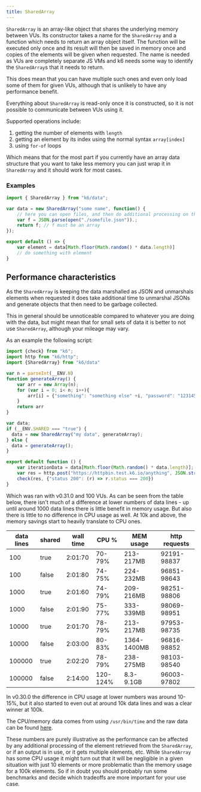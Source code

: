 ```yaml
---
title: SharedArray
---
```


`SharedArray` is an array-like object that shares the underlying memory between VUs. Its constructor takes a name for the `SharedArray` and a function which needs to return an array object itself. The function will be executed only once and its result will then be saved in memory once and copies of the elements will be given when requested. The name is needed as VUs are completely separate JS VMs and k6 needs some way to identify the `SharedArray`s that it needs to return.

This does mean that you can have multiple such ones and even only load some of them for given VUs, although that is unlikely to have any performance benefit.

Everything about `SharedArray` is read-only once it is constructed, so it is not possible to communicate between VUs using it.

Supported operations include:
1. getting the number of elements with `length`
2. getting an element by its index using the normal syntax `array[index]`
3. using `for-of` loops

Which means that for the most part if you currently have an array data structure that you want to take less memory you can just wrap it in `SharedArray` and it should work for most cases.

### Examples

<div class="code-group" data-props='{"labels": ["Simple example"], "lineNumbers": [true]}'>

```javascript
import { SharedArray } from "k6/data";

var data = new SharedArray("some name", function() {
    // here you can open files, and then do additional processing on them or just generate the data dynamically
    var f = JSON.parse(open("./somefile.json")).;
    return f; // f must be an array
});

export default () => {
    var element = data[Math.floor(Math.random() * data.length)]
    // do something with element
}
```

</div>

## Performance characteristics

As the `SharedArray` is keeping the data marshalled as JSON and unmarshals elements when requested it does take additional time to unmarshal JSONs and generate objects that then need to be garbage collected.

This in general should be unnoticeable compared to whatever you are doing with the data, but might mean that for small sets of data it is better to not use `SharedArray`, although your mileage may vary.

As an example the following script:

<div class="code-group" data-props='{"labels": ["Simple example"], "lineNumbers": [true]}'>

```javascript
import {check} from "k6";
import http from "k6/http";
import {SharedArray} from "k6/data"

var n = parseInt(__ENV.N)
function generateArray() {
    var arr = new Array(n);
    for (var i = 0; i< n; i++){
        arr[i] = {"something": "something else" +i, "password": "12314561" }
    }
    return arr
}

var data;
if (__ENV.SHARED === "true") {
  data = new SharedArray("my data", generateArray);
} else {
  data = generateArray();
}

export default function () {
    var iterationData = data[Math.floor(Math.random() * data.length)];
    var res = http.post("https://httpbin.test.k6.io/anything", JSON.stringify(iterationData), {headers: {"Content-type": "application/json"}})
    check(res, {"status 200": (r) => r.status === 200})
}
```

</div>

Which was ran with v0.31.0 and 100 VUs. As can be seen from the table below, there isn't much of a difference at lower numbers of data lines - up until around 1000 data lines there is little benefit in memory usage. But also there is little to no difference in CPU usage as well. At 10k and above, the memory savings start to heavily translate to CPU ones.

| data lines | shared | wall time | CPU %    | MEM usage   | http requests |
| ---        | ---    | ---       | ---      |  ----       | ---           |
| 100        | true   | 2:01:70   | 70-79%   | 213-217MB   | 92191-98837   |
| 100        | false  | 2:01:80   | 74-75%   | 224-232MB   | 96851-98643   |
| 1000       | true   | 2:01:60   | 74-79%   | 209-216MB   | 98251-98806   |
| 1000       | false  | 2:01:90   | 75-77%   | 333-339MB   | 98069-98951   |
| 10000      | true   | 2:01:70   | 78-79%   | 213-217MB   | 97953-98735   |
| 10000      | false  | 2:03:00   | 80-83%   | 1364-1400MB | 96816-98852   |
| 100000     | true   | 2:02:20   | 78-79%   | 238-275MB   | 98103-98540   |
| 100000     | false  | 2:14:00   | 120-124% | 8.3-9.1GB   | 96003-97802   |

In v0.30.0 the difference in CPU usage at lower numbers was around 10-15%, but it also started to even out at around 10k data lines and was a clear winner at 100k.

The CPU/memory data comes from using `/usr/bin/time` and the raw data can be found [here](https://gist.github.com/MStoykov/1181cfa6f00bc56b90915155f885e2bb).

These numbers are purely illustrative as the performance can be affected by any additional processing of the element retrieved from the `SharedArray`, or if an output is in use, or it gets multiple elements, etc. While `SharedArray` has some CPU usage it might turn out that it will be negligible in a given situation with just 10 elements or more problematic than the memory usage for a 100k elements. So if in doubt you should probably run some benchmarks and decide which tradeoffs are more important for your use case.
